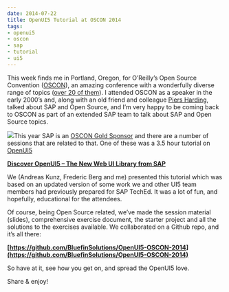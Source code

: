 ```yaml
---
date: 2014-07-22
title: OpenUI5 Tutorial at OSCON 2014
tags:
- openui5
- oscon
- sap
- tutorial
- ui5
---
```



This week finds me in Portland, Oregon, for O’Reilly’s Open Source Convention ([OSCON](http://www.oscon.com/oscon2014)), an amazing conference with a wonderfully diverse range of topics ([over 20 of them](http://www.oscon.com/oscon2014/public/schedule/grid/public)). I attended OSCON as a speaker in the early 2000’s and, along with an old friend and colleague [Piers Harding](http://www.piersharding.com/blog/), talked about SAP and Open Source, and I’m very happy to be coming back to OSCON as part of an extended SAP team to talk about SAP and Open Source topics.

![](https://pbs.twimg.com/media/BtFH0SnCUAAZ1Ev.jpg)This year SAP is an [OSCON Gold Sponsor](http://www.oscon.com/oscon2014/public/content/sponsors) and there are a number of sessions that are related to that. One of these was a 3.5 hour tutorial on [OpenUI5](http://openui5.org)

**[Discover OpenUI5 – The New Web UI Library from SAP](http://www.oscon.com/oscon2014/public/schedule/detail/35988)**

We (Andreas Kunz, Frederic Berg and me) presented this tutorial which was based on an updated version of some work we and other UI5 team members had previously prepared for SAP TechEd. It was a lot of fun, and hopefully, educational for the attendees.

Of course, being Open Source related, we’ve made the session material (slides), comprehensive exercise document, the starter project and all the solutions to the exercises available. We collaborated on a Github repo, and it’s all there:

**[https://github.com/BluefinSolutions/OpenUI5-OSCON-2014](https://github.com/BluefinSolutions/OpenUI5-OSCON-2014)**

So have at it, see how you get on, and spread the OpenUI5 love.

Share & enjoy!
